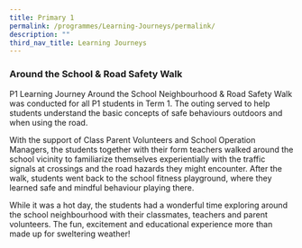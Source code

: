 ```yaml
---
title: Primary 1
permalink: /programmes/Learning-Journeys/permalink/
description: ""
third_nav_title: Learning Journeys
---
```

### Around the School & Road Safety Walk

P1 Learning Journey Around the School Neighbourhood & Road Safety Walk was conducted for all P1 students in Term 1.  The outing served to help students understand the basic concepts of safe behaviours outdoors and when using the road.  

With the support of Class Parent Volunteers and School Operation Managers, the students together with their form teachers walked around the school vicinity to familiarize themselves experientially with the traffic signals at crossings and the road hazards they might encounter.  After the walk, students went back to the school fitness playground, where they learned safe and mindful behaviour playing there. 

While it was a hot day, the students had a wonderful time exploring around the school neighbourhood with their classmates, teachers and parent volunteers.  The fun, excitement and educational experience more than made up for sweltering weather!



